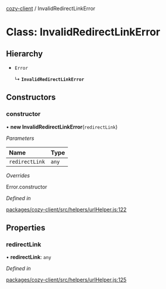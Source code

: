 [cozy-client](../README.md) / InvalidRedirectLinkError

# Class: InvalidRedirectLinkError

## Hierarchy

*   `Error`

    ↳ **`InvalidRedirectLinkError`**

## Constructors

### constructor

• **new InvalidRedirectLinkError**(`redirectLink`)

*Parameters*

| Name | Type |
| :------ | :------ |
| `redirectLink` | `any` |

*Overrides*

Error.constructor

*Defined in*

[packages/cozy-client/src/helpers/urlHelper.js:122](https://github.com/cozy/cozy-client/blob/master/packages/cozy-client/src/helpers/urlHelper.js#L122)

## Properties

### redirectLink

• **redirectLink**: `any`

*Defined in*

[packages/cozy-client/src/helpers/urlHelper.js:125](https://github.com/cozy/cozy-client/blob/master/packages/cozy-client/src/helpers/urlHelper.js#L125)
